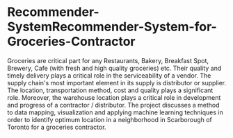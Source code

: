 # Recommender-SystemRecommender-System-for-Groceries-Contractor

Groceries are critical part for any Restaurants, Bakery, Breakfast Spot, Brewery, Cafe (with fresh and high quality groceries) etc. Their quality and timely delivery plays a critical role in the serviceability of a vendor. The supply chain's most important element in its supply is distributor or supplier. The location, transportation method, cost and quality plays a significant role. Moreover, the warehouse location plays a critical role in development and progress of a contractor / distributor. The project discusses a method to data mapping, visualization and applying machine learning techniques in order to identify optimum location in a neighborhood in Scarborough of Toronto for a groceries contractor.
